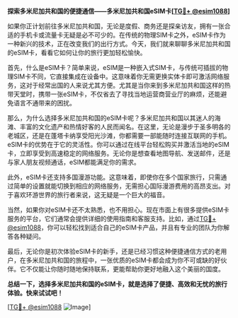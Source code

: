 **探索多米尼加共和国的便捷通信——多米尼加共和国eSIM卡[[TG💪+ @esim1088](https://t.me/s/esim1088)]**

如果你正计划前往多米尼加共和国，无论是度假、商务还是探亲访友，拥有一张合适的手机卡或流量卡无疑是必不可少的。在传统的物理SIM卡之外，eSIM卡作为一种新兴的技术，正在改变我们的出行方式。今天，我们就来聊聊多米尼加共和国的eSIM卡，看看它如何让你的旅行更加轻松愉快。

首先，什么是eSIM卡？简单来说，eSIM是一种嵌入式SIM卡，与传统可插拔的物理SIM卡不同，它直接集成在设备中。这意味着你无需更换实体卡即可激活网络服务，这对于经常出国的人来说尤其方便。尤其是当你来到多米尼加共和国这样的热带天堂时，携带一张eSIM卡，不仅省去了寻找当地运营商营业厅的麻烦，还能避免语言不通带来的困扰。

那么，为什么选择多米尼加共和国的eSIM卡呢？多米尼加共和国以其迷人的海滩、丰富的文化遗产和热情好客的人民而闻名。在这里，无论是漫步于圣多明各的老城区，还是在蓬塔卡纳享受阳光沙滩，你都需要一部能随时连接互联网的手机。eSIM卡的优势在于它的灵活性。你可以通过在线平台轻松购买并激活当地的eSIM卡，立即享受到高速稳定的网络服务。无论你是想查看地图导航、发送邮件，还是与家人朋友视频通话，eSIM都能满足你的需求。

此外，eSIM卡还支持多国漫游功能。这意味着，即使你在多个国家旅行，只需通过简单的设置就能切换到相应的网络服务，无需担心国际漫游费用的高昂支出。对于喜欢环游世界的旅行者来说，这无疑是一个巨大的福音。

当然，如果你对eSIM卡还不太熟悉，也不用担心。现在市面上有很多提供eSIM卡服务的平台，它们通常会提供详细的使用指南和客服支持。比如，通过[TG💪+ @esim1088](https://t.me/s/esim1088)，你可以轻松找到适合自己的eSIM卡产品，并且有专业的团队为你解答各种疑问。

最后，无论你是初次体验eSIM卡的新手，还是已经习惯这种便捷通信方式的老用户，在多米尼加共和国的旅程中，一张优质的eSIM卡都会成为你不可或缺的好伙伴。它不仅能让你随时随地保持联系，更能帮助你更好地融入这个美丽的国度。

**总结一下，选择多米尼加共和国的eSIM卡，就是选择了便捷、高效和无忧的旅行体验。快来试试吧！**

[[TG💪+ @esim1088](https://t.me/s/esim1088) ![Image](https://i.postimg.cc/4NQfJmqS/Snipaste-2025-05-13-00-14-12.png)]